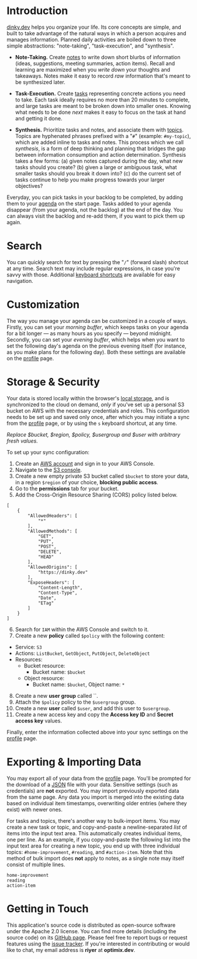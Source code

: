 # Introduction

[dinky.dev](/) helps you organize your life. Its core concepts are simple, and built to take advantage of the natural ways in which a person acquires and manages information. Planned daily activities are boiled down to three simple abstractions: "note-taking", "task-execution", and "synthesis".

* **Note-Taking.** Create [notes](/notes) to write down short blurbs of information (ideas, suggestions, meeting summaries, action items). Recall and learning are maximized when you *write down* your thoughts and takeaways. Notes make it easy to record *raw* information that's meant to be synthesized later.

* **Task-Execution.** Create [tasks](/tasks) representing concrete actions you need to take. Each task ideally requires no more than 20 minutes to complete, and large tasks are meant to be broken down into smaller ones. Knowing what needs to be done *next* makes it easy to focus on the task at hand and getting it done.

* **Synthesis.** Prioritize tasks and notes, and associate them with [topics](/topics). Topics are hyphenated phrases prefixed with a "`#`" (example: `#my-topic`), which are added inline to tasks and notes. This process which we call *synthesis*, is a form of deep thinking and planning that bridges the gap between information consumption and action determination. Synthesis takes a few forms: (a) given notes captured during the day, what new tasks should you create? (b) given a large or ambiguous task, what smaller tasks should you break it down into? (c) do the current set of tasks continue to help you make progress towards your larger objectives?

Everyday, you can pick tasks in your backlog to be completed, by adding them to your [agenda](/) on the start page. Tasks added to your agenda disappear (from your agenda, not the backlog) at the end of the day. You can always visit the backlog and re-add them, if you want to pick them up again.

# Search

You can quickly search for text by pressing the "`/`" (forward slash) shortcut at any time. Search text may include regular expressions, in case you're savvy with those. Additional [keyboard shortcuts](#keyboard-shortcuts) are available for easy navigation.

# Customization

The way you manage your agenda can be customized in a couple of ways. Firstly, you can set your *morning buffer*, which keeps tasks on your agenda for a bit longer — as many hours as you specify — beyond midnight. Secondly, you can set your *evening buffer*, which helps when you want to set the following day's agenda on the previous evening itself (for instance, as you make plans for the following day). Both these settings are available on the [profile](/profile/#agenda-preferences) page.

# Storage & Security

Your data is stored locally within the browser's [local storage](https://developer.mozilla.org/en-US/docs/Web/API/Window/localStorage), and is synchronized to the cloud on demand, *only* if you've set up a personal S3 bucket on AWS with the necessary credentials and roles. This configuration needs to be set up and saved only once, after which you may initiate a sync from the [profile](/profile/#cloud-sync) page, or by using the `s` keyboard shortcut, at any time.

*Replace $bucket, $region, $policy, $usergroup and $user with arbitrary fresh values.*

To set up your sync configuration:

1. Create an [AWS account](https://aws.amazon.com) and sign in to your AWS Console.
2. Navigate to the [S3 console](https://s3.console.aws.amazon.com).
3. Create a new empty private S3 bucket called `$bucket` to store your data, in a region `$region` of your choice, **blocking public access**.
4. Go to the **permissions** tab for your bucket.
5. Add the Cross-Origin Resource Sharing (CORS) policy listed below.

```
[
    {
        "AllowedHeaders": [
            "*"
        ],
        "AllowedMethods": [
            "GET",
            "PUT",
            "POST",
            "DELETE",
            "HEAD"
        ],
        "AllowedOrigins": [
            "https://dinky.dev"
        ],
        "ExposeHeaders": [
            "Content-Length",
            "Content-Type",
            "Date",
            "ETag"
        ]
    }
]
```

6. Search for `IAM` within the AWS Console and switch to it.
7. Create a new **policy** called `$policy` with the following content:

* Service: `S3`
* Actions: `ListBucket`, `GetObject`, `PutObject`, `DeleteObject`
* Resources:
    - Bucket resource:
        - Bucket name: `$bucket`
    - Object resource:
        - Bucket name: `$bucket`, Object name: `*`

8. Create a new **user group** called ``.
9. Attach the `$policy` policy to the `$usergroup` group.
10. Create a new **user** called `$user`, and add this user to `$usergroup`.
11. Create a new access key and copy the **Access key ID** and **Secret access key** values.

Finally, enter the information collected above into your sync settings on the [profile](/profile/#cloud-sync) page.

# Exporting & Importing Data

You may export all of your data from the [profile](/profile/#manage-your-data) page. You'll be prompted for the download of a [JSON](https://www.json.org) file with your data. Sensitive settings (such as credentials) are **not** exported. You may import previously exported data from the same page. Any data you import is merged into the existing data based on individual item timestamps, overwriting older entries (where they exist) with newer ones.

For tasks and topics, there's another way to bulk-import items. You may create a new task or topic, and copy-and-paste a newline-separated *list* of items into the input text area. This automatically creates individual items, one per line. As an example, if you copy-and-paste the following list into the input text area for creating a new topic, you end up with three individual topics: `#home-improvement`, `#reading`, and `#action-item`. Note that this method of bulk import does **not** apply to notes, as a single note may itself consist of multiple lines.

```
home-improvement
reading
action-item
```

# Getting in Touch

This application's source code is distributed as open-source software under the Apache 2.0 license. You can find more details (including the source code) on its [GitHub page](https://github.com/rri/dinky). Please feel free to report bugs or request features using the [issue tracker](https://github.com/rri/dinky/issues). If you're interested in contributing or would like to chat, my email address is **riyer** at **optimix.dev**.
